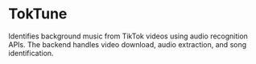 # TokTune
Identifies background music from TikTok videos using audio recognition APIs. The backend handles video download, audio extraction, and song identification.
